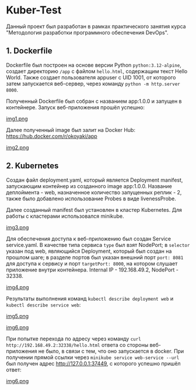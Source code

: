 # Kuber-Test
Данный проект был разработан в рамках практического занятия курса "Методология разработки программного обеспечения DevOps".
## 1. Dockerfile
Dockerfile был построен на основе версии Python `python:3.12-alpine`, создает директорию `/app` с файлом `hello.html`, содержащим текст Hello World. Также создает пользователя appuser с UID 1001, от которого затем запускается веб-сервер, через команду `python -m http.server 8000`.

Полученный Dockerfile был собран с названием app:1.0.0 и запущен в контейнере. Запуск веб-приложения прошёл успешно:

[img1.png](res/image_build_run.png)

Далее полученный image был залит на Docker Hub: https://hub.docker.com/r/okoyaki/app

[img2.png](res/image_push.png)

## 2. Kubernetes
Создан файл deployment.yaml, который является Deployment manifest, запускающим контейнер из созданного image app:1.0.0. Название деплоймента - web, назначенное количество запущенных реплик - 2, также было добавлено использование Probes в виде livenessProbe.

Далее созданный manifest был установлен в кластер Kubernetes. Для работы с кластерами использовался minikube.

[img3.png](res/deployment_list.png)

Для обеспечения доступа к веб-приложению был создан Service service.yaml. В качестве типа сервиса `type` был взят NodePort; в `selector` указан под web, являющийся Deployment, который был создан на прошлом шаге; в разделе портов был указан внешний порт `port: 8081` для доступа к сервису и порт `targetPort: 8000`, на котором слушает приложение внутри контейнера. Internal IP - 192.168.49.2, NodePort - 32338.

[img4.png](res/ip_node.png)

Результаты выполнения команд `kubectl describe deployment web` и `kubectl describe service web`:

[img5.png](res/desc_deploy.png)

[img6.png](res/desc_service.png)

При попытке перехода по адресу через команду `curl http://192.168.49.2:32338/hello.html` ответа со стороны веб-приложения не было, в связи с тем, что оно запускается в docker. При получении прямой ссылки через `minikube service web-service --url` был получен адрес http://127.0.0.1:37449, с которого успешно пришёл ответ:

[img6.png](res/curl.png)
